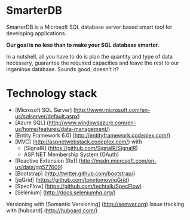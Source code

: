 SmarterDB
=========

SmarterDB is a Microsoft SQL database server based smart tool for developing applications.

**Our goal is no less than to make your SQL database smarter.**

In a nutshell, all you have to do is plan the quantity and type of data necessary, guarantee the required capacities and leave the rest to our ingenious database. Sounds good, doesn't it?

# Technology stack

* [Microsoft SQL Server] (http://www.microsoft.com/en-us/sqlserver/default.aspx)
* [Azure SQL] (http://www.windowsazure.com/en-us/home/features/data-management/)
* [Entity Framework 6.0] (http://entityframework.codeplex.com/)
* [MVC] (http://aspnetwebstack.codeplex.com/) with
  * [SignalR] (https://github.com/SignalR/SignalR)
  * ASP.NET Membership System (OAuth)
* [Reactive Extension (Rx)] (http://msdn.microsoft.com/en-us/data/gg577609)
* [Bootstrap] (http://twitter.github.com/bootstrap/)
* [jqGrid] (https://github.com/tonytomov/jqGrid)
* [SpecFlow] (https://github.com/techtalk/SpecFlow)
* [Selenium] (http://docs.seleniumhq.org/)

Versioning with [Semantic Versioning] (http://semver.org)
Issue tracking with [huboard] (http://huboard.com/)
